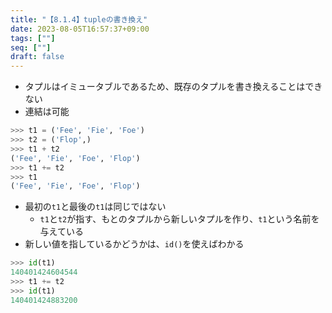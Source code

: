 ```yaml
---
title: "【8.1.4】tupleの書き換え"
date: 2023-08-05T16:57:37+09:00
tags: [""]
seq: [""]
draft: false
---
```


- タプルはイミュータブルであるため、既存のタプルを書き換えることはできない
- 連結は可能

```python
>>> t1 = ('Fee', 'Fie', 'Foe')
>>> t2 = ('Flop',)
>>> t1 + t2
('Fee', 'Fie', 'Foe', 'Flop')
>>> t1 += t2
>>> t1
('Fee', 'Fie', 'Foe', 'Flop')
```

- 最初の`t1`と最後の`t1`は同じではない
  - `t1`と`t2`が指す、もとのタプルから新しいタプルを作り、`t1`という名前を与えている
- 新しい値を指しているかどうかは、`id()`を使えばわかる

```python
>>> id(t1)
140401424604544
>>> t1 += t2
>>> id(t1)
140401424883200
```